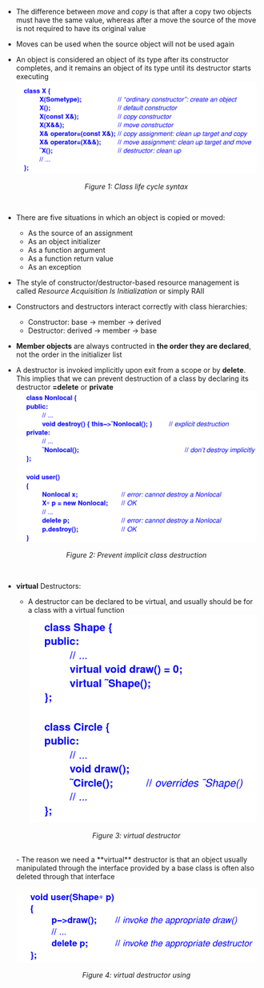 - The difference between _move_ and _copy_ is that after a copy two objects must have the same value, whereas after a move the source of the move is not required to have its original value
- Moves can be used when the source object will not be used again
- An object is considered an object of its type after its constructor completes, and it remains an object of its type until its destructor starts executing
  ![Class life cycle syntax](./images/CalssLifeCycleSyntax.png)
  <p align="center"><i>Figure 1: Class life cycle syntax </p></i>
  <br>
- There are five situations in which an object is copied or moved:
  - As the source of an assignment
  - As an object initializer
  - As a function argument
  - As a function return value
  - As an exception
- The style of constructor/destructor-based resource management is called _Resource Acquisition Is Initialization_ or simply RAII
- Constructors and destructors interact correctly with class hierarchies:
  - Constructor: base → member → derived
  - Destructor: derived → member → base
- **Member objects** are always contructed in **the order they are declared**, not the order in the initializer list
- A destructor is invoked implicitly upon exit from a scope or by **delete**. This implies that we can prevent destruction of a class by declaring its destructor **=delete** or **private**
  ![Prevent implicit class destruction](./images/PreventImplicitClassDestruction.png)
  <p align="center"><i>Figure 2: Prevent implicit class destruction</p></i>
  <br>
- **virtual** Destructors:
  - A destructor can be declared to be virtual, and usually should be for a class with a virtual function
   ![virtual destructor](./images/VirtualDestructor.png)
  <p align="center"><i>Figure 3: virtual destructor</p></i>
  <br>
  - The reason we need a **virtual** destructor is that an object usually manipulated through the interface provided by a base class is often also deleted through that interface
   
   ![virtual destructor using](./images/VirtualDestructorUsing.png)
  <p align="center"><i>Figure 4: virtual destructor using</p></i>
  <br>